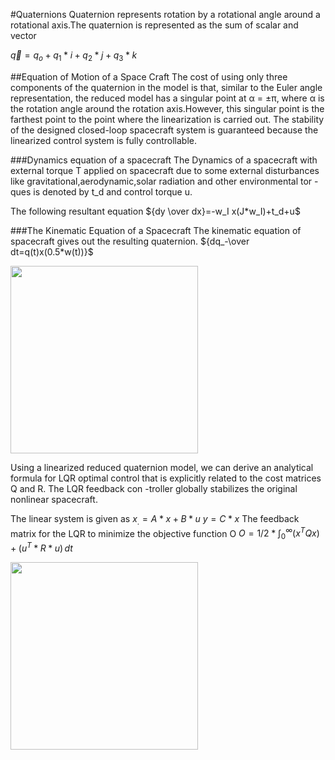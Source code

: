 #Quaternions
Quaternion represents rotation by a rotational angle around a rotational axis.The quaternion is represented as the sum of scalar and vector

$\vec{q}=q_o+q_1*i+q_2*j+q_3*k$

##Equation of Motion of a Space Craft
The cost of using only three components of the quaternion in the model is that, similar to the Euler angle representation, the reduced model has a singular point at α = ±π, where α 
is the rotation angle around the rotation axis.However, this singular point is the farthest point to the point where the linearization is carried out. The stability of the designed 
closed-loop spacecraft system is guaranteed because the linearized control system is fully controllable.

###Dynamics equation of a spacecraft
The Dynamics of a spacecraft with external torque T applied on spacecraft due to some external disturbances like gravitational,aerodynamic,solar radiation and other environmental tor
-ques is denoted by t_d and control torque u.

The following resultant equation
${dy \over dx}=-w_I x(J*w_I)+t_d+u$

###The Kinematic Equation of a Spacecraft
The kinematic equation of spacecraft gives out the resulting quaternion. 
${dq_-\over dt=q(t)x(0.5*w(t))}$

<img src="images\Dynamics.png" width="300" />

Using a linearized reduced quaternion model, we can derive an analytical formula for LQR optimal control that is explicitly related to the cost matrices Q and R. The LQR feedback con
-troller globally stabilizes the original nonlinear spacecraft.

The linear system is given as
$x_.=A*x+B*u$
$y=C*x$
The feedback matrix for the LQR to minimize the objective function O
$O=1/2*\int_0^\infty (x^TQx)+(u^T*R*u)\,dt$

<img src="images\control.png" width="300" />
